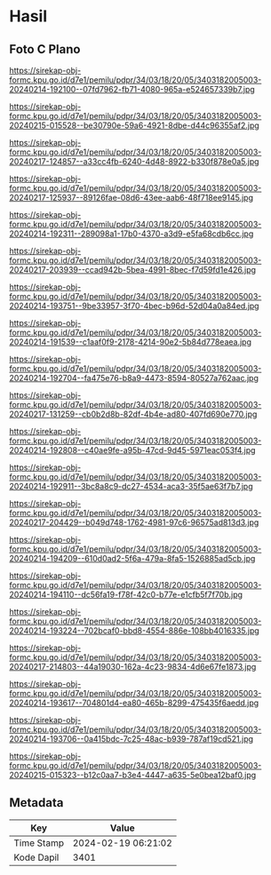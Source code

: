 # Hasil

## Foto C Plano

https://sirekap-obj-formc.kpu.go.id/d7e1/pemilu/pdpr/34/03/18/20/05/3403182005003-20240214-192100--07fd7962-fb71-4080-965a-e524657339b7.jpg

https://sirekap-obj-formc.kpu.go.id/d7e1/pemilu/pdpr/34/03/18/20/05/3403182005003-20240215-015528--be30790e-59a6-4921-8dbe-d44c96355af2.jpg

https://sirekap-obj-formc.kpu.go.id/d7e1/pemilu/pdpr/34/03/18/20/05/3403182005003-20240217-124857--a33cc4fb-6240-4d48-8922-b330f878e0a5.jpg

https://sirekap-obj-formc.kpu.go.id/d7e1/pemilu/pdpr/34/03/18/20/05/3403182005003-20240217-125937--89126fae-08d6-43ee-aab6-48f718ee9145.jpg

https://sirekap-obj-formc.kpu.go.id/d7e1/pemilu/pdpr/34/03/18/20/05/3403182005003-20240214-192311--289098a1-17b0-4370-a3d9-e5fa68cdb6cc.jpg

https://sirekap-obj-formc.kpu.go.id/d7e1/pemilu/pdpr/34/03/18/20/05/3403182005003-20240217-203939--ccad942b-5bea-4991-8bec-f7d59fd1e426.jpg

https://sirekap-obj-formc.kpu.go.id/d7e1/pemilu/pdpr/34/03/18/20/05/3403182005003-20240214-193751--9be33957-3f70-4bec-b96d-52d04a0a84ed.jpg

https://sirekap-obj-formc.kpu.go.id/d7e1/pemilu/pdpr/34/03/18/20/05/3403182005003-20240214-191539--c1aaf0f9-2178-4214-90e2-5b84d778eaea.jpg

https://sirekap-obj-formc.kpu.go.id/d7e1/pemilu/pdpr/34/03/18/20/05/3403182005003-20240214-192704--fa475e76-b8a9-4473-8594-80527a762aac.jpg

https://sirekap-obj-formc.kpu.go.id/d7e1/pemilu/pdpr/34/03/18/20/05/3403182005003-20240217-131259--cb0b2d8b-82df-4b4e-ad80-407fd690e770.jpg

https://sirekap-obj-formc.kpu.go.id/d7e1/pemilu/pdpr/34/03/18/20/05/3403182005003-20240214-192808--c40ae9fe-a95b-47cd-9d45-5971eac053f4.jpg

https://sirekap-obj-formc.kpu.go.id/d7e1/pemilu/pdpr/34/03/18/20/05/3403182005003-20240214-192911--3bc8a8c9-dc27-4534-aca3-35f5ae63f7b7.jpg

https://sirekap-obj-formc.kpu.go.id/d7e1/pemilu/pdpr/34/03/18/20/05/3403182005003-20240217-204429--b049d748-1762-4981-97c6-96575ad813d3.jpg

https://sirekap-obj-formc.kpu.go.id/d7e1/pemilu/pdpr/34/03/18/20/05/3403182005003-20240214-194209--610d0ad2-5f6a-479a-8fa5-1526885ad5cb.jpg

https://sirekap-obj-formc.kpu.go.id/d7e1/pemilu/pdpr/34/03/18/20/05/3403182005003-20240214-194110--dc56fa19-f78f-42c0-b77e-e1cfb5f7f70b.jpg

https://sirekap-obj-formc.kpu.go.id/d7e1/pemilu/pdpr/34/03/18/20/05/3403182005003-20240214-193224--702bcaf0-bbd8-4554-886e-108bb4016335.jpg

https://sirekap-obj-formc.kpu.go.id/d7e1/pemilu/pdpr/34/03/18/20/05/3403182005003-20240217-214803--44a19030-162a-4c23-9834-4d6e67fe1873.jpg

https://sirekap-obj-formc.kpu.go.id/d7e1/pemilu/pdpr/34/03/18/20/05/3403182005003-20240214-193617--704801d4-ea80-465b-8299-475435f6aedd.jpg

https://sirekap-obj-formc.kpu.go.id/d7e1/pemilu/pdpr/34/03/18/20/05/3403182005003-20240214-193706--0a415bdc-7c25-48ac-b939-787af19cd521.jpg

https://sirekap-obj-formc.kpu.go.id/d7e1/pemilu/pdpr/34/03/18/20/05/3403182005003-20240215-015323--b12c0aa7-b3e4-4447-a635-5e0bea12baf0.jpg


## Metadata

| Key        | Value               |
| ---------- | ------------------- |
| Time Stamp | 2024-02-19 06:21:02 |
| Kode Dapil | 3401                |



